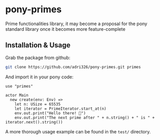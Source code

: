 # pony-primes

Prime functionalities library, it may become a proposal for the pony standard library once it becomes more feature-complete

## Installation & Usage

Grab the package from github:

```sh
git clone https://github.com/adri326/pony-primes.git primes
```

And import it in your pony code:

```pony
use "primes"

actor Main
  new create(env: Env) =>
    let n: USize = 65535
    let iterator = PrimeIterator.start_at(n)
    env.out.print("Hello there! 🐺")
    env.out.print("The next prime after " + n.string() + " is " + iterator.next().string())
```

A more thorough usage example can be found in the `test/` directory.
